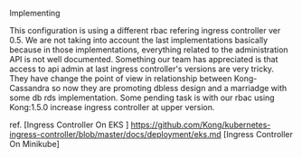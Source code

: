 
Implementing 



This configuration is using a different rbac refering ingress controller ver 0.5. We are not taking into account the last implementations basically
because in those implementations, everything related to the administration API is not well documented.
Something our team has appreciated is that access to api admin at last ingress controller's versions are very tricky.  
They have change the point of view in relationship between Kong-Cassandra so now they are promoting dbless design and a marriadge with some db rds implementation.
Some pending task is with our rbac using Kong:1.5.0 increase ingress controller at upper version.








ref.
[Ingress Controller On EKS ] https://github.com/Kong/kubernetes-ingress-controller/blob/master/docs/deployment/eks.md
[Ingress Controller On Minikube] 

